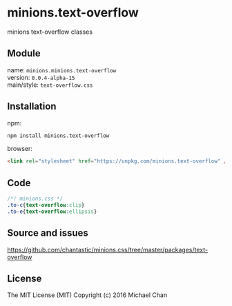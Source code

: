 # minions.text-overflow
minions text-overflow classes

## Module
name: `minions.minions.text-overflow`  
version: `0.0.4-alpha-15`  
main/style: `text-overflow.css`  

## Installation
npm:
```bash
npm install minions.text-overflow
```

browser:
```html
<link rel="stylesheet" href="https://unpkg.com/minions.text-overflow" />
```

## Code
```css
/*! minions.css */
.to-c{text-overflow:clip}
.to-e{text-overflow:ellipsis}

```

## Source and issues

https://github.com/chantastic/minions.css/tree/master/packages/text-overflow

## License

The MIT License (MIT)
Copyright (c) 2016 Michael Chan